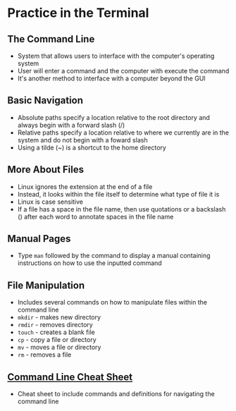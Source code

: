 # Practice in the Terminal

## The Command Line
- System that allows users to interface with the computer's operating system
- User will enter a command and the computer with execute the command
- It's another method to interface with a computer beyond the GUI

## Basic Navigation
- Absolute paths specify a location relative to the root directory and always begin with a forward slash (/)
- Relative paths specify a location relative to where we currently are in the system and do not begin with a foward slash
- Using a tilde (~) is a shortcut to the home directory

## More About Files
- Linux ignores the extension at the end of a file
- Instead, it looks within the file itself to determine what type of file it is
- Linux is case sensitive 
- If a file has a space in the file name, then use quotations or a backslash (\) after each word to annotate spaces in the file name

## Manual Pages
- Type ```man``` followed by the command to display a manual containing instructions on how to use the inputted command

## File Manipulation
- Includes several commands on how to manipulate files within the command line
- ```mkdir``` - makes new directory
- ```rmdir``` - removes directory
- ```touch``` - creates a blank file
- ```cp``` - copy a file or directory
- ```mv``` - moves a file or directory
- ```rm``` - removes a file

## [Command Line Cheat Sheet](https://ryanstutorials.net/linuxtutorial/cheatsheet.php)
- Cheat sheet to include commands and definitions for navigating the command line